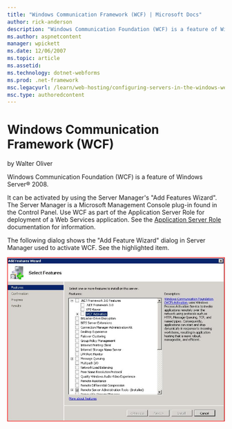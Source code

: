 ```yaml
---
title: "Windows Communication Framework (WCF) | Microsoft Docs"
author: rick-anderson
description: "Windows Communication Foundation (WCF) is a feature of Windows Server ® 2008. It can be activated by using the Server Manager's 'Add Features Wizard'. The Se..."
ms.author: aspnetcontent
manager: wpickett
ms.date: 12/06/2007
ms.topic: article
ms.assetid: 
ms.technology: dotnet-webforms
ms.prod: .net-framework
msc.legacyurl: /learn/web-hosting/configuring-servers-in-the-windows-web-platform/windows-communication-framework-wcf
msc.type: authoredcontent
---
```

Windows Communication Framework (WCF)
====================
by Walter Oliver

Windows Communication Foundation (WCF) is a feature of Windows Server® 2008.

It can be activated by using the Server Manager's "Add Features Wizard". The Server Manager is a Microsoft Management Console plug-in found in the Control Panel. Use WCF as part of the Application Server Role for deployment of a Web Services application. See the [Application Server Role](http://technet2.microsoft.com/windowsserver2008/en/library/4b40220c-ae1e-494e-902a-1b41057661fa1033.mspx?mfr=true "Application Server Role") documentation for information.

The following dialog shows the "Add Feature Wizard" dialog in Server Manager used to activate WCF. See the highlighted item.

[![](windows-communication-framework-wcf/_static/image3.jpg)](windows-communication-framework-wcf/_static/image1.jpg)